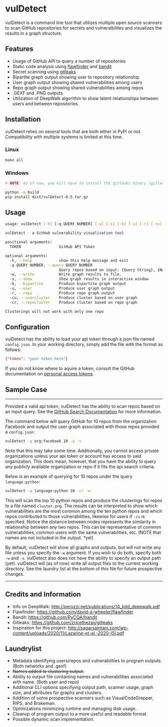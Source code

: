 # vulDetect
vulDetect is a command line tool that utilizes multiple open source scanners to scan GitHub repositories for secrets and vulneralbilites and visualizes the results in a graph structure. 

## Features
- Usage of GitHub API to query a number of repositories
- Static code analysis using [flawfinder](https://github.com/david-a-wheeler/flawfinder) and [bandit](https://github.com/PyCQA/bandit)
- Secret scanning using [gitleaks](https://github.com/zricethezav/gitleaks)
- Bipartite graph output showing user to repository relationship
- User graph output showing shared vulnerabilities among users
- Repo graph output showing shared vulnerabilities among repos
- .GEXF and .PNG outputs
- Utilization of DeepWalk algorithm to show latent relationships between users and between repositories

## Installation
vulDetect relies on several tools that are both either in PyPi or not. Compatibility with multiple systems is limited at this time. 
### Linux
```bash
make all
```
### Windows
```bash
# NOTE: As of now, you will have to install the gitleaks binary (gitleaks.exe) manually by adding it to your PATH until an install script is made. See gitleaks GitHub.

python -m build
pip install dist/vulDetect-0.5.tar.gz
```

## Usage
```bash
usage: vulDetect [-h] [-q QUERY NUMBER] [-w] [-s] [-b] [-u] [-r] [-cu] [-cr] TOKEN

vulDetect - a GitHub vulnerability visualization tool

positional arguments:
  TOKEN                 GitHub API Token

optional arguments:
  -h, --help            show this help message and exit
  -q QUERY NUMBER, --query QUERY NUMBER
                        Query repos based on input: {Query String}, {Number of Repos}
  -w, --write           Write graph results to file.
  -s, --show            Show graph results in interactive window
  -b, --bipartite       Produce bipartite graph output
  -u, --user            Produce user graph output
  -r, --repo            Produce repo graph output
  -cu, --usercluster    Produce cluster based on user graph
  -cr, --repocluster    Produce cluster based on repo graph

Clusterings will not work with only one repo
```

## Configuration
vulDetect has the ability to load your api token through a json file named `config.json`. In your working directory, simply add the file with the format as follows:
```json
{"token": "your token here"}
```
If you do not know where to aquire a token, consult the GitHub documentation on [personal access tokens](https://docs.github.com/en/github/authenticating-to-github/keeping-your-account-and-data-secure/creating-a-personal-access-token).

## Sample Case
___
Provided a valid api token, vulDetect has the ability to scan repos based on an input query. See the [GitHub Search Documentation](https://docs.github.com/en/rest/reference/search) for more information.

The command below will query GitHub for 10 repos from the organization Facebook and output the user graph associated with those repos provided a `config.json`: 
```bash
vulDetect -q org:facebook 10 -u -s
```
Note that this may take some time. Additionally, you cannot access private organizations unless your api token or account has access to said organization. This does mean, however, that you have the ability to query any publicly available organization or repo if it fits the api search criteria.

Below is an example of querying for 10 repos under the query `language:python`:
```bash
vulDetect -q language:python 10 -cr -w
```
This will scan the top 10 python repos and produce the clusterings for repos to a file named `cluster.png`. The results can be interpreted to show which vulnerabilities are the most common among the ten python repos and which repos contributed to those vulnerabilities, likewise for users if `-cu` is specified. Notice the distance between nodes represents the similarity in relationship between any two repos. This can be representative of common vulnerabilities, common users with the same vulnerabilities, etc. (NOTE that names are not included in the output. *yet) 

By default, vulDetect will show all graphs and outputs, but will not write any file unless you specify the `-w` argument. If you wish to do both, specify both `-w` and `-s`. vulDetect also does not have the ability to specify an output path (yet). vulDetect will (as of now) write all output files to the current working directory. See the laundry list at the bottom of this file for future prospective changes.  
___

## Credits and Information
- Info on DeepWalk: http://perozzi.net/publications/14_kdd_deepwalk.pdf  
- Flawfinder: https://github.com/david-a-wheeler/flawfinder 
- Bandit: https://github.com/PyCQA/bandit
- Gitleaks: https://github.com/zricethezav/gitleaks 
- Inspiration for this project: http://sagarsamtani.com/wp-content/uploads/2020/11/Lazarine-et-al.-2020-ISI.pdf 

## Laundrylist
- Metadata identifying users/repos and vulnerabilities to program outputs. (Both networkx and .gexf)
- ~~Names added to clustering output.~~
- Ability to output file containing names and vulnerabilities associated with name. (Both user and repo)
- Additional CLI options specifying output path, scanner usage, graph size, and attributes for graphs and clusters.
- Addition of some prospective scanners such as VisualCodeGrepper, RIPS, and Brakeman.
- Optimizations minimizing runtime and managing disk usage.
- Cleanup of program output to a more useful and readable format. 
- Possible dynamic scan implementation.

